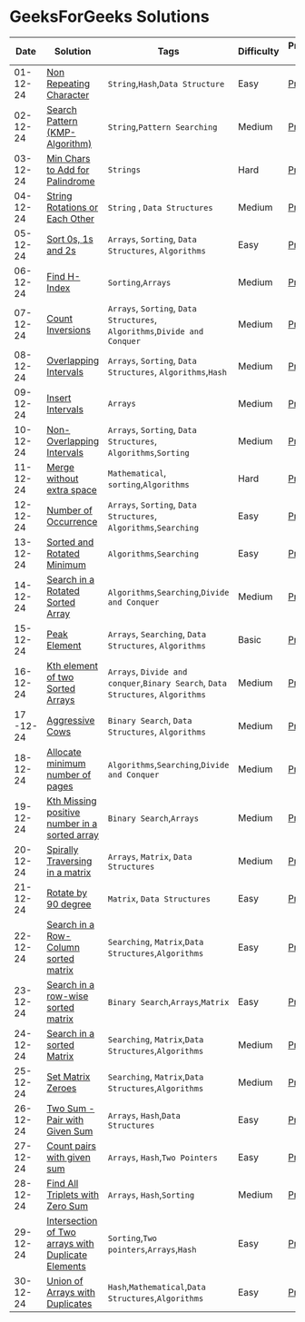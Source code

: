 # GeeksForGeeks Solutions
|  Date  |  Solution  |  Tags  |  Difficulty  |  Problem Link |
| --- | --- | --- | --- | --- |
|  01-12-24  |  [Non Repeating Character](https://github.com/surya8980/December-2024-Daily-Problems/blob/main/GeeksForGeeks/01-Dec-2024/Non%20Repeating%20Character.java)  |  `String`,`Hash`,`Data Structure`  |  Easy  | [Problem](https://www.geeksforgeeks.org/problems/non-repeating-character-1587115620/1)  |
| 02-12-24 |[Search Pattern (KMP-Algorithm)](https://github.com/surya8980/December-2024-Daily-Problems/blob/main/GeeksForGeeks/02-Dec-2024/Search%20Pattern%20(KMP-Algorithm).java)| `String`,`Pattern Searching`| Medium | [Problem](https://www.geeksforgeeks.org/problems/search-pattern0205/1)|
| 03-12-24 | [Min Chars to Add for Palindrome](https://github.com/surya8980/December-2024-Daily-Problems/blob/main/GeeksForGeeks/03-Dec-2024/Min%20Chars%20to%20Add%20for%20Palindrome.java) | `Strings`| Hard | [Problem](https://www.geeksforgeeks.org/problems/minimum-characters-to-be-added-at-front-to-make-string-palindrome/1)|
| 04-12-24 | [String Rotations or Each Other](https://github.com/surya8980/December-2024-Daily-Problems/blob/main/GeeksForGeeks/04-Dec-2024/String%20Rotations%20of%20Each%20Other.java) | `String` , `Data Structures`| Medium | [Problem](https://www.geeksforgeeks.org/problems/check-if-strings-are-rotations-of-each-other-or-not-1587115620/1)|
| 05-12-24 | [Sort 0s, 1s and 2s](https://github.com/surya8980/December-2024-Daily-Problems/blob/main/GeeksForGeeks/05-Dec-2024/Sort%200s%2C%201s%20and%202s.java) | `Arrays`, `Sorting`, `Data Structures`, `Algorithms` | Easy | [Problem](https://www.geeksforgeeks.org/problems/sort-an-array-of-0s-1s-and-2s4231/1)
| 06-12-24 | [Find H-Index](https://github.com/surya8980/December-2024-Daily-Problems/blob/main/GeeksForGeeks/06-Dec-2024/Find%20H-Index.java) | `Sorting`,`Arrays` | Medium | [Problem](https://www.geeksforgeeks.org/problems/find-h-index--165609/1)|
| 07-12-24 | [Count Inversions](https://github.com/surya8980/December-2024-Daily-Problems/blob/main/GeeksForGeeks/07-Dec-2024/Count%20Inversions-%20Optimal%20Solution.java) | `Arrays`, `Sorting`, `Data Structures`, `Algorithms`,`Divide and Conquer` | Medium | [Problem](https://www.geeksforgeeks.org/problems/inversion-of-array-1587115620/1) |
|08-12-24 | [Overlapping Intervals](https://github.com/surya8980/December-2024-Daily-Problems/blob/main/GeeksForGeeks/08-Dec-2024/Overlapping%20Intervals.java)|  `Arrays`, `Sorting`, `Data Structures`, `Algorithms`,`Hash`| Medium |[Problem](https://www.geeksforgeeks.org/problems/overlapping-intervals--170633/1)|
| 09-12-24 | [Insert Intervals](https://github.com/surya8980/December-2024-Daily-Problems/blob/main/GeeksForGeeks/09-Dec-2024/Insert%20Interval.java) | `Arrays` | Medium | [Problem](https://www.geeksforgeeks.org/problems/insert-interval-1666733333/1)|
| 10-12-24 |[Non-Overlapping Intervals](https://github.com/surya8980/December-2024-Daily-Problems/tree/main/GeeksForGeeks/10-Dec-2024) | `Arrays`, `Sorting`, `Data Structures`, `Algorithms`,`Sorting` | Medium | [Problem](https://www.geeksforgeeks.org/problems/non-overlapping-intervals/1)|
| 11-12-24 | [Merge without extra space](https://github.com/surya8980/December-2024-Daily-Problems/blob/main/GeeksForGeeks/11-Dec-2024/Merge%20without%20extra%20space%20Brute%20Force.java) | `Mathematical`, `sorting`,`Algorithms` | Hard |[Problem](https://www.geeksforgeeks.org/problems/merge-two-sorted-arrays-1587115620/1) 
|12-12-24 | [Number of Occurrence](https://github.com/surya8980/December-2024-Daily-Problems/tree/main/GeeksForGeeks/12-Dec-2024)| `Arrays`, `Sorting`, `Data Structures`, `Algorithms`,`Searching`| Easy| [Problem](https://www.geeksforgeeks.org/problems/number-of-occurrence2259/1)
|13-12-24 | [Sorted and Rotated Minimum](https://github.com/surya8980/December-2024-Daily-Problems/tree/main/GeeksForGeeks/13-Dec-2024) | `Algorithms`,`Searching` | Easy  | [Problem](https://www.geeksforgeeks.org/problems/minimum-element-in-a-sorted-and-rotated-array3611/1)|
|14-12-24 | [Search in a Rotated Sorted Array](https://github.com/surya8980/December-2024-Daily-Problems/tree/main/GeeksForGeeks/14-Dec-2024) | `Algorithms`,`Searching`,`Divide and Conquer` | Medium | [Problem](https://www.geeksforgeeks.org/problems/search-in-a-rotated-array4618/1)|
|15-12-24 | [Peak Element](https://github.com/surya8980/December-2024-Daily-Problems/tree/main/GeeksForGeeks/15-Dec-2024) | `Arrays`, `Searching`, `Data Structures`, `Algorithms` | Basic| [Problem](https://www.geeksforgeeks.org/problems/peak-element/1)|
16-12-24 | [Kth element of two Sorted Arrays](https://github.com/surya8980/December-2024-Daily-Problems/tree/main/GeeksForGeeks/16-Dec-2024) | `Arrays`, `Divide and conquer`,`Binary Search`, `Data Structures`, `Algorithms`|Medium | [Problem](https://www.geeksforgeeks.org/problems/k-th-element-of-two-sorted-array1317/1)|
17 -12-24 | [Aggressive Cows](https://github.com/surya8980/December-2024-Daily-Problems/tree/main/GeeksForGeeks/17-Dec-2024) | `Binary Search`, `Data Structures`, `Algorithms`| Medium| [Problem](https://www.geeksforgeeks.org/problems/aggressive-cows/1)|
18-12-24 | [Allocate minimum number of pages](https://github.com/surya8980/December-2024-Daily-Problems/tree/main/GeeksForGeeks/18-Dec-2024) |`Algorithms`,`Searching`,`Divide and Conquer` | Medium| [Problem](https://www.geeksforgeeks.org/problems/allocate-minimum-number-of-pages0937/1)|
 19-12-24 | [Kth Missing positive number in a sorted array](https://github.com/surya8980/December-2024-Daily-Problems/tree/main/GeeksForGeeks/19-Dec-2024) | `Binary Search`,`Arrays`|Medium | [Problem](https://www.geeksforgeeks.org/problems/kth-missing-positive-number-in-a-sorted-array/1)|
 20-12-24 | [Spirally Traversing in a matrix](https://github.com/surya8980/December-2024-Daily-Problems/tree/main/GeeksForGeeks/20-Dec-2024) | `Arrays`, `Matrix`, `Data Structures` |Medium | [Problem](https://www.geeksforgeeks.org/problems/spirally-traversing-a-matrix-1587115621/1)|
 21-12-24 | [Rotate by 90 degree](https://github.com/surya8980/December-2024-Daily-Problems/tree/main/GeeksForGeeks/21-Dec-2024) | `Matrix`, `Data Structures` |Easy | [Problem](https://www.geeksforgeeks.org/problems/rotate-by-90-degree-1587115621/1)|
|22-12-24 | [Search in a Row-Column sorted matrix](https://github.com/surya8980/December-2024-Daily-Problems/tree/main/GeeksForGeeks/22-Dec-2024)|`Searching`, `Matrix`,`Data Structures`,`Algorithms` | Easy| [Problem](https://www.geeksforgeeks.org/problems/search-in-a-matrix17201720/1)
|23-12-24 | [Search in a row-wise sorted matrix](https://github.com/surya8980/December-2024-Daily-Problems/tree/main/GeeksForGeeks/23-Dec-2024)| `Binary Search`,`Arrays`,`Matrix`| Easy| [Problem](https://www.geeksforgeeks.org/problems/search-in-a-row-wise-sorted-matrix/1)
|24-12-24 | [Search in a sorted Matrix](https://github.com/surya8980/December-2024-Daily-Problems/tree/main/GeeksForGeeks/24-Dec-2024)|`Searching`, `Matrix`,`Data Structures`,`Algorithms` | Medium| [Problem](https://www.geeksforgeeks.org/problems/search-in-a-matrix-1587115621/1)
|25-12-24 | [Set Matrix Zeroes](https://github.com/surya8980/December-2024-Daily-Problems/tree/main/GeeksForGeeks/25-Dec-2024)|`Searching`, `Matrix`,`Data Structures`,`Algorithms` | Medium| [Problem](https://www.geeksforgeeks.org/problems/set-matrix-zeroes/1)
|26-12-24 | [Two Sum - Pair with Given Sum](https://github.com/surya8980/December-2024-Daily-Problems/tree/main/GeeksForGeeks/26-Dec-2024)|`Arrays`, `Hash`,`Data Structures` | Easy| [Problem](https://www.geeksforgeeks.org/problems/key-pair5616/1)
|27-12-24 | [Count pairs with given sum](https://github.com/surya8980/December-2024-Daily-Problems/tree/main/GeeksForGeeks/27-Dec-2024)|`Arrays`, `Hash`,`Two Pointers` | Easy| [Problem](https://www.geeksforgeeks.org/problems/count-pairs-with-given-sum--150253/1)
|28-12-24 | [Find All Triplets with Zero Sum](https://github.com/surya8980/December-2024-Daily-Problems/tree/main/GeeksForGeeks/28-Dec-2024)|`Arrays`, `Hash`,`Sorting` | Medium| [Problem](https://www.geeksforgeeks.org/problems/find-all-triplets-with-zero-sum/1)
|29-12-24 | [Intersection of Two arrays with Duplicate Elements](https://github.com/surya8980/December-2024-Daily-Problems/tree/main/GeeksForGeeks/29-Dec-2024)|`Sorting`,`Two pointers`,`Arrays`,`Hash` | Easy| [Problem](https://www.geeksforgeeks.org/problems/intersection-of-two-arrays-with-duplicate-elements/1)
|30-12-24 | [Union of Arrays with Duplicates](https://github.com/surya8980/December-2024-Daily-Problems/tree/main/GeeksForGeeks/30-Dec-2024)| `Hash`,`Mathematical`,`Data Structures`,`Algorithms`|Easy | [Problem](https://www.geeksforgeeks.org/problems/union-of-two-arrays3538/1)
